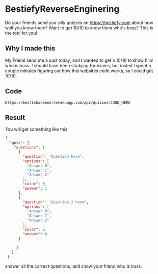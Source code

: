 # BestiefyReverseEnginering
Do your friends send you silly quizzes on https://bestiefy.com about how well you know them? Want to get 10/10 to show them who's boss? This is the tool for you!

## Why I made this
My Friend send me a quiz today, and I wanted to get a 10/10 to show hiim who is boss. I should have been studying for exams, but insted I spent a couple minutes figuring out how this websites code works, so I could get 10/10. 

## Code
```
https://bestiebackend.herokuapp.com/api/quizzes/CODE_HERE
```
## Result
You will get something like this
```json
{
  "quiz": {
    "questions": [
      {
        "question": "Question here",
        "options": [
          "Answer 0",
          "Answer 1",
          "Answer 2"
        ],
        "color": 0,
        "answer": 1
      },
      {
        "question": "Question 2 here",
        "options": [
          "Answer 0",
          "Answer 1",
          "Answer 2"
        ],
        "color": 2,
        "answer": 0
      }
      
     ]
   }
 }
```
answer all the correct questions, and show your friend who is boss.
